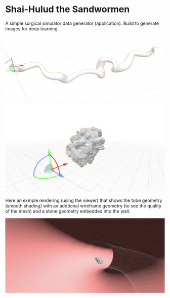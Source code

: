 # Shai-Hulud the Sandwormen

A simple surgical simulator data generator (application). Build to generate images for deep learning.

![Example generated surface](/images/WormSurface.png "Example surface")

![Example stone](/images/Stone.png "Example surface for stone structure")

Here an exmple rendering (using the viewer) that shows the tube geometry (smooth shading) with an addtional wireframe geometry (to see the quality of the mesh) and a stone geometry embedded into the wall.

![Example surface rendered with stone](/images/WormStone.png "Example combined surface and stone geometry")


